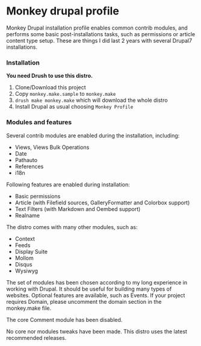 Monkey drupal profile
=====================

Monkey Drupal installation profile enables common contrib modules, and performs some basic
post-installations tasks, such as permissions or article content type setup. These are
things I did last 2 years with several Drupal7 installations.

### Installation

**You need Drush to use this distro.**

1. Clone/Download this project
2. Copy `monkey.make.sample` to `monkey.make`
3. `drush make monkey.make` which will download the whole distro
4. Install Drupal as usual choosing `Monkey Profile`

### Modules and features

Several contrib modules are enabled during the installation, including:
- Views, Views Bulk Operations
- Date
- Pathauto
- References
- i18n

Following features are enabled during installation:
- Basic permissions
- Article (with Filefield sources, GalleryFormatter and Colorbox support)
- Text Filters (with Markdown and Oembed support)
- Realname

The distro comes with many other modules, such as:
- Context
- Feeds
- Display Suite
- Mollom
- Disqus
- Wysiwyg

The set of modules has been chosen according to my long experience in working with Drupal.
It should be useful for building many types of websites. Optional features are available,
such as Events. If your project requires Domain, please uncomment the domain section in
the monkey.make file.

The core Comment module has been disabled.

No core nor modules tweaks have been made. This distro uses the latest recommended
releases.
